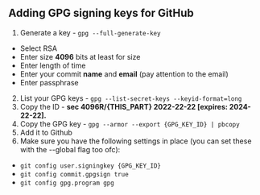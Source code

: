 ## Adding GPG signing keys for GitHub

1. Generate a key - `gpg --full-generate-key`
  - Select RSA
  - Enter size **4096** bits at least for size
  - Enter length of time
  - Enter your commit **name** and **email** (pay attention to the email)
  - Enter passphrase
2. List your GPG keys - `gpg --list-secret-keys --keyid-format=long`
3. Copy the ID - **sec 4096R/{THIS_PART} 2022-22-22 [expires: 2024-22-22].**
4. Copy the GPG key - `gpg --armor --export {GPG_KEY_ID} | pbcopy`
5. Add it to Github
6. Make sure you have the following settings in place (you can set these with the --global flag too ofc):
  - `git config user.signingkey {GPG_KEY_ID}`
  - `git config commit.gpgsign true`
  - `git config gpg.program gpg`
